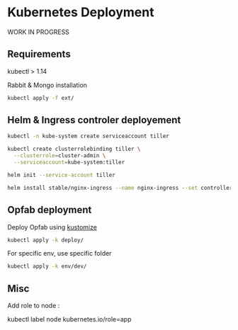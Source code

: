 # Kubernetes Deployment

WORK IN PROGRESS

## Requirements

kubectl > 1.14

Rabbit & Mongo installation

```sh
kubectl apply -f ext/
```

## Helm & Ingress controler deployement


```sh
kubectl -n kube-system create serviceaccount tiller

kubectl create clusterrolebinding tiller \
  --clusterrole=cluster-admin \
  --serviceaccount=kube-system:tiller

helm init --service-account tiller

helm install stable/nginx-ingress --name nginx-ingress --set controller.hostNetwork=true --namespace kube-system
```

## Opfab deployment 

Deploy Opfab using [kustomize](https://github.com/kubernetes-sigs/kustomize)

```sh
kubectl apply -k deploy/
```

For specific env, use specific folder

```sh
kubectl apply -k env/dev/
```

## Misc

Add role to node :

kubectl label node <node> kubernetes.io/role=app